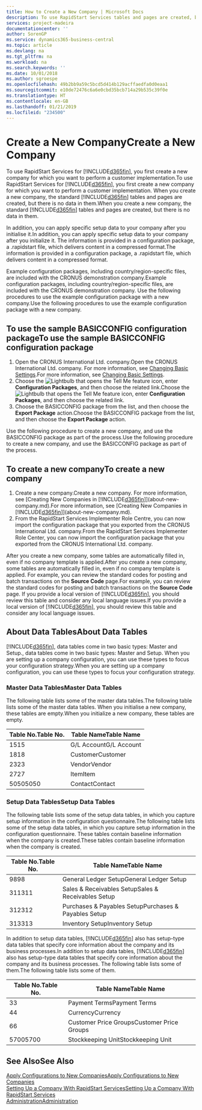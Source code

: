```yaml
---
title: How to Create a New Company | Microsoft Docs
description: To use RapidStart Services tables and pages are created, but there is no data in them.
services: project-madeira
documentationcenter: ''
author: SorenGP
ms.service: dynamics365-business-central
ms.topic: article
ms.devlang: na
ms.tgt_pltfrm: na
ms.workload: na
ms.search.keywords: ''
ms.date: 10/01/2018
ms.author: sgroespe
ms.openlocfilehash: 49b2bb9a59c5bcd5d414b129acffaedfa0d0eaa1
ms.sourcegitcommit: e10de72476c6a6e0cbd35bcb714a29b535c39f0e
ms.translationtype: HT
ms.contentlocale: en-GB
ms.lasthandoff: 01/21/2019
ms.locfileid: "234500"
---
```

# <a name="create-a-new-company"></a><span data-ttu-id="2944f-103">Create a New Company</span><span class="sxs-lookup"><span data-stu-id="2944f-103">Create a New Company</span></span>
<span data-ttu-id="2944f-104">To use RapidStart Services for [!INCLUDE[d365fin](includes/d365fin_md.md)], you first create a new company for which you want to perform a customer implementation.</span><span class="sxs-lookup"><span data-stu-id="2944f-104">To use RapidStart Services for [!INCLUDE[d365fin](includes/d365fin_md.md)], you first create a new company for which you want to perform a customer implementation.</span></span> <span data-ttu-id="2944f-105">When you create a new company, the standard [!INCLUDE[d365fin](includes/d365fin_md.md)] tables and pages are created, but there is no data in them.</span><span class="sxs-lookup"><span data-stu-id="2944f-105">When you create a new company, the standard [!INCLUDE[d365fin](includes/d365fin_md.md)] tables and pages are created, but there is no data in them.</span></span>

<span data-ttu-id="2944f-106">In addition, you can apply specific setup data to your company after you initialise it.</span><span class="sxs-lookup"><span data-stu-id="2944f-106">In addition, you can apply specific setup data to your company after you initialize it.</span></span> <span data-ttu-id="2944f-107">The information is provided in a configuration package, a .rapidstart file, which delivers content in a compressed format.</span><span class="sxs-lookup"><span data-stu-id="2944f-107">The information is provided in a configuration package, a .rapidstart file, which delivers content in a compressed format.</span></span>  

<span data-ttu-id="2944f-108">Example configuration packages, including country/region-specific files, are included with the CRONUS demonstration company.</span><span class="sxs-lookup"><span data-stu-id="2944f-108">Example configuration packages, including country/region-specific files, are included with the CRONUS demonstration company.</span></span> <span data-ttu-id="2944f-109">Use the following procedures to use the example configuration package with a new company.</span><span class="sxs-lookup"><span data-stu-id="2944f-109">Use the following procedures to use the example configuration package with a new company.</span></span>  

## <a name="to-use-the-sample-basicconfig-configuration-package"></a><span data-ttu-id="2944f-110">To use the sample BASICCONFIG configuration package</span><span class="sxs-lookup"><span data-stu-id="2944f-110">To use the sample BASICCONFIG configuration package</span></span>  
1. <span data-ttu-id="2944f-111">Open the CRONUS International Ltd. company.</span><span class="sxs-lookup"><span data-stu-id="2944f-111">Open the CRONUS International Ltd. company.</span></span> <span data-ttu-id="2944f-112">For more information, see [Changing Basic Settings](ui-change-basic-settings.md).</span><span class="sxs-lookup"><span data-stu-id="2944f-112">For more information, see [Changing Basic Settings](ui-change-basic-settings.md).</span></span>
2. <span data-ttu-id="2944f-113">Choose the ![Lightbulb that opens the Tell Me feature](media/ui-search/search_small.png "Tell me what you want to do") icon, enter **Configuration Packages**, and then choose the related link.</span><span class="sxs-lookup"><span data-stu-id="2944f-113">Choose the ![Lightbulb that opens the Tell Me feature](media/ui-search/search_small.png "Tell me what you want to do") icon, enter **Configuration Packages**, and then choose the related link.</span></span>  
3. <span data-ttu-id="2944f-114">Choose the BASICCONFIG package from the list, and then choose the **Export Package** action.</span><span class="sxs-lookup"><span data-stu-id="2944f-114">Choose the BASICCONFIG package from the list, and then choose the **Export Package** action.</span></span>  

<span data-ttu-id="2944f-115">Use the following procedure to create a new company, and use the BASICCONFIG package as part of the process.</span><span class="sxs-lookup"><span data-stu-id="2944f-115">Use the following procedure to create a new company, and use the BASICCONFIG package as part of the process.</span></span>  

## <a name="to-create-a-new-company"></a><span data-ttu-id="2944f-116">To create a new company</span><span class="sxs-lookup"><span data-stu-id="2944f-116">To create a new company</span></span>  
1. <span data-ttu-id="2944f-117">Create a new company.</span><span class="sxs-lookup"><span data-stu-id="2944f-117">Create a new company.</span></span> <span data-ttu-id="2944f-118">For more information, see [Creating New Companies in [!INCLUDE[d365fin](includes/d365fin_md.md)]](about-new-company.md).</span><span class="sxs-lookup"><span data-stu-id="2944f-118">For more information, see [Creating New Companies in [!INCLUDE[d365fin](includes/d365fin_md.md)]](about-new-company.md).</span></span>
2. <span data-ttu-id="2944f-119">From the RapidStart Services Implementer Role Centre, you can now import the configuration package that you exported from the CRONUS International Ltd. company.</span><span class="sxs-lookup"><span data-stu-id="2944f-119">From the RapidStart Services Implementer Role Center, you can now import the configuration package that you exported from the CRONUS International Ltd. company.</span></span>

<span data-ttu-id="2944f-120">After you create a new company, some tables are automatically filled in, even if no company template is applied.</span><span class="sxs-lookup"><span data-stu-id="2944f-120">After you create a new company, some tables are automatically filled in, even if no company template is applied.</span></span> <span data-ttu-id="2944f-121">For example, you can review the standard codes for posting and batch transactions on the **Source Code** page.</span><span class="sxs-lookup"><span data-stu-id="2944f-121">For example, you can review the standard codes for posting and batch transactions on the **Source Code** page.</span></span> <span data-ttu-id="2944f-122">If you provide a local version of [!INCLUDE[d365fin](includes/d365fin_md.md)], you should review this table and consider any local language issues.</span><span class="sxs-lookup"><span data-stu-id="2944f-122">If you provide a local version of [!INCLUDE[d365fin](includes/d365fin_md.md)], you should review this table and consider any local language issues.</span></span>

## <a name="about-data-tables"></a><span data-ttu-id="2944f-123">About Data Tables</span><span class="sxs-lookup"><span data-stu-id="2944f-123">About Data Tables</span></span>
[!INCLUDE[d365fin](includes/d365fin_md.md)]<span data-ttu-id="2944f-124">, data tables come in two basic types: Master and Setup.</span><span class="sxs-lookup"><span data-stu-id="2944f-124">, data tables come in two basic types: Master and Setup.</span></span> <span data-ttu-id="2944f-125">When you are setting up a company configuration, you can use these types to focus your configuration strategy.</span><span class="sxs-lookup"><span data-stu-id="2944f-125">When you are setting up a company configuration, you can use these types to focus your configuration strategy.</span></span>  

### <a name="master-data-tables"></a><span data-ttu-id="2944f-126">Master Data Tables</span><span class="sxs-lookup"><span data-stu-id="2944f-126">Master Data Tables</span></span>  
<span data-ttu-id="2944f-127">The following table lists some of the master data tables.</span><span class="sxs-lookup"><span data-stu-id="2944f-127">The following table lists some of the master data tables.</span></span> <span data-ttu-id="2944f-128">When you initialise a new company, these tables are empty.</span><span class="sxs-lookup"><span data-stu-id="2944f-128">When you initialize a new company, these tables are empty.</span></span>  

|<span data-ttu-id="2944f-129">Table No.</span><span class="sxs-lookup"><span data-stu-id="2944f-129">Table No.</span></span>|<span data-ttu-id="2944f-130">Table Name</span><span class="sxs-lookup"><span data-stu-id="2944f-130">Table Name</span></span>|  
|-------------------|--------------------|  
|<span data-ttu-id="2944f-131">15</span><span class="sxs-lookup"><span data-stu-id="2944f-131">15</span></span>|<span data-ttu-id="2944f-132">G/L Account</span><span class="sxs-lookup"><span data-stu-id="2944f-132">G/L Account</span></span>|  
|<span data-ttu-id="2944f-133">18</span><span class="sxs-lookup"><span data-stu-id="2944f-133">18</span></span>|<span data-ttu-id="2944f-134">Customer</span><span class="sxs-lookup"><span data-stu-id="2944f-134">Customer</span></span>|  
|<span data-ttu-id="2944f-135">23</span><span class="sxs-lookup"><span data-stu-id="2944f-135">23</span></span>|<span data-ttu-id="2944f-136">Vendor</span><span class="sxs-lookup"><span data-stu-id="2944f-136">Vendor</span></span>|  
|<span data-ttu-id="2944f-137">27</span><span class="sxs-lookup"><span data-stu-id="2944f-137">27</span></span>|<span data-ttu-id="2944f-138">Item</span><span class="sxs-lookup"><span data-stu-id="2944f-138">Item</span></span>|  
|<span data-ttu-id="2944f-139">5050</span><span class="sxs-lookup"><span data-stu-id="2944f-139">5050</span></span>|<span data-ttu-id="2944f-140">Contact</span><span class="sxs-lookup"><span data-stu-id="2944f-140">Contact</span></span>|  

### <a name="setup-data-tables"></a><span data-ttu-id="2944f-141">Setup Data Tables</span><span class="sxs-lookup"><span data-stu-id="2944f-141">Setup Data Tables</span></span>  
<span data-ttu-id="2944f-142">The following table lists some of the setup data tables, in which you capture setup information in the configuration questionnaire.</span><span class="sxs-lookup"><span data-stu-id="2944f-142">The following table lists some of the setup data tables, in which you capture setup information in the configuration questionnaire.</span></span> <span data-ttu-id="2944f-143">These tables contain baseline information when the company is created.</span><span class="sxs-lookup"><span data-stu-id="2944f-143">These tables contain baseline information when the company is created.</span></span>  

|<span data-ttu-id="2944f-144">Table No.</span><span class="sxs-lookup"><span data-stu-id="2944f-144">Table No.</span></span>|<span data-ttu-id="2944f-145">Table Name</span><span class="sxs-lookup"><span data-stu-id="2944f-145">Table Name</span></span>|  
|-------------------|--------------------|  
|<span data-ttu-id="2944f-146">98</span><span class="sxs-lookup"><span data-stu-id="2944f-146">98</span></span>|<span data-ttu-id="2944f-147">General Ledger Setup</span><span class="sxs-lookup"><span data-stu-id="2944f-147">General Ledger Setup</span></span>|  
|<span data-ttu-id="2944f-148">311</span><span class="sxs-lookup"><span data-stu-id="2944f-148">311</span></span>|<span data-ttu-id="2944f-149">Sales & Receivables Setup</span><span class="sxs-lookup"><span data-stu-id="2944f-149">Sales & Receivables Setup</span></span>|  
|<span data-ttu-id="2944f-150">312</span><span class="sxs-lookup"><span data-stu-id="2944f-150">312</span></span>|<span data-ttu-id="2944f-151">Purchases & Payables Setup</span><span class="sxs-lookup"><span data-stu-id="2944f-151">Purchases & Payables Setup</span></span>|  
|<span data-ttu-id="2944f-152">313</span><span class="sxs-lookup"><span data-stu-id="2944f-152">313</span></span>|<span data-ttu-id="2944f-153">Inventory Setup</span><span class="sxs-lookup"><span data-stu-id="2944f-153">Inventory Setup</span></span>|  

<span data-ttu-id="2944f-154">In addition to setup data tables, [!INCLUDE[d365fin](includes/d365fin_md.md)] also has setup-type data tables that specify core information about the company and its business processes.</span><span class="sxs-lookup"><span data-stu-id="2944f-154">In addition to setup data tables, [!INCLUDE[d365fin](includes/d365fin_md.md)] also has setup-type data tables that specify core information about the company and its business processes.</span></span> <span data-ttu-id="2944f-155">The following table lists some of them.</span><span class="sxs-lookup"><span data-stu-id="2944f-155">The following table lists some of them.</span></span>  

|<span data-ttu-id="2944f-156">Table No.</span><span class="sxs-lookup"><span data-stu-id="2944f-156">Table No.</span></span>|<span data-ttu-id="2944f-157">Table Name</span><span class="sxs-lookup"><span data-stu-id="2944f-157">Table Name</span></span>|  
|-------------------|--------------------|  
|<span data-ttu-id="2944f-158">3</span><span class="sxs-lookup"><span data-stu-id="2944f-158">3</span></span>|<span data-ttu-id="2944f-159">Payment Terms</span><span class="sxs-lookup"><span data-stu-id="2944f-159">Payment Terms</span></span>|  
|<span data-ttu-id="2944f-160">4</span><span class="sxs-lookup"><span data-stu-id="2944f-160">4</span></span>|<span data-ttu-id="2944f-161">Currency</span><span class="sxs-lookup"><span data-stu-id="2944f-161">Currency</span></span>|  
|<span data-ttu-id="2944f-162">6</span><span class="sxs-lookup"><span data-stu-id="2944f-162">6</span></span>|<span data-ttu-id="2944f-163">Customer Price Groups</span><span class="sxs-lookup"><span data-stu-id="2944f-163">Customer Price Groups</span></span>|  
|<span data-ttu-id="2944f-164">5700</span><span class="sxs-lookup"><span data-stu-id="2944f-164">5700</span></span>|<span data-ttu-id="2944f-165">Stockkeeping Unit</span><span class="sxs-lookup"><span data-stu-id="2944f-165">Stockkeeping Unit</span></span>|

  

## <a name="see-also"></a><span data-ttu-id="2944f-166">See Also</span><span class="sxs-lookup"><span data-stu-id="2944f-166">See Also</span></span>  
[<span data-ttu-id="2944f-167">Apply Configurations to New Companies</span><span class="sxs-lookup"><span data-stu-id="2944f-167">Apply Configurations to New Companies</span></span>](admin-apply-configuration-to-new-companies.md)  
[<span data-ttu-id="2944f-168">Setting Up a Company With RapidStart Services</span><span class="sxs-lookup"><span data-stu-id="2944f-168">Setting Up a Company With RapidStart Services</span></span>](admin-set-up-a-company-with-rapidstart.md)  
[<span data-ttu-id="2944f-169">Administration</span><span class="sxs-lookup"><span data-stu-id="2944f-169">Administration</span></span>](admin-setup-and-administration.md)
